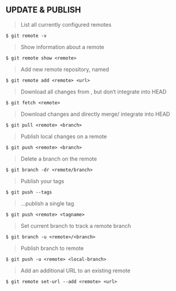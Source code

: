 UPDATE & PUBLISH
----------------

> List all currently configured remotes

    $ git remote -v

> Show information about a remote

    $ git remote show <remote>

> Add new remote repository, named

    $ git remote add <remote> <url>

> Download all changes from , but don‘t integrate into HEAD

    $ git fetch <remote>

> Download changes and directly merge/ integrate into HEAD

    $ git pull <remote> <branch>

> Publish local changes on a remote

    $ git push <remote> <branch>

> Delete a branch on the remote

    $ git branch -dr <remote/branch>

> Publish your tags

    $ git push --tags

> ...publish a single tag

    $ git push <remote> <tagname>

> Set current branch to track a remote branch

    $ git branch -u <remote>/<branch>

> Publish branch to remote

    $ git push -u <remote> <local-branch>

> Add an additional URL to an existing remote

    $ git remote set-url --add <remote> <url>
